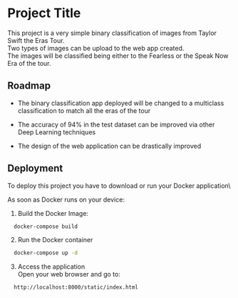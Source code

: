 
# Project Title

This project is a very simple binary classification of images from Taylor Swift the Eras Tour.\
Two types of images can be upload to the web app created.\
The images will be classified being either to the Fearless or the Speak Now Era of the tour.


## Roadmap

- The binary classification app deployed will be changed to a multiclass classification to match all the eras of the tour

- The accuracy of 94% in the test dataset can be improved via other Deep Learning techniques

- The design of the web application can be drastically improved


## Deployment

To deploy this project you have to download or run your Docker application\

As soon as Docker runs on your device:

1. Build the Docker Image:

```bash
  docker-compose build
```
2. Run the Docker container

```bash
  docker-compose up -d
```

3. Access the application
\
Open your web browser and go to:

```bash
  http://localhost:8000/static/index.html
```